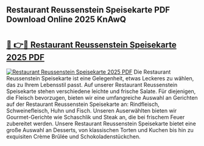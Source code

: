 ## Restaurant Reussenstein Speisekarte PDF Download Online 2025 KnAwQ

# <h2><a href="http://gccdez.nevu.top/?p=Restaurant+Reussenstein+Speisekarte">🔗 👉🔴 Restaurant Reussenstein Speisekarte 2025 PDF</a></h2>

[![Restaurant Reussenstein Speisekarte 2025 PDF](https://i.imgur.com/dBaPXMq.png)](http://gccdez.nevu.top/?p=Restaurant+Reussenstein+Speisekarte)
Die Restaurant Reussenstein Speisekarte ist eine Gelegenheit, etwas Leckeres zu wählen, das zu Ihrem Lebensstil passt. Auf unserer Restaurant Reussenstein Speisekarte stehen verschiedene leichte und frische Salate. Für diejenigen, die Fleisch bevorzugen, bieten wir eine umfangreiche Auswahl an Gerichten auf der Restaurant Reussenstein Speisekarte an: Rindfleisch, Schweinefleisch, Huhn und Fisch. Unseren Auserwählten bieten wir Gourmet-Gerichte wie Schaschlik und Steak an, die bei frischem Feuer zubereitet werden. Unsere Restaurant Reussenstein Speisekarte bietet eine große Auswahl an Desserts, von klassischen Torten und Kuchen bis hin zu exquisiten Crème Brûlée und Schokoladenstückchen.

